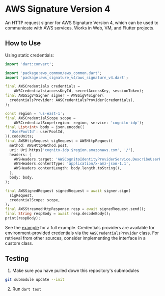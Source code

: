 # AWS Signature Version 4

An HTTP request signer for AWS Signature Version 4, which can be used to communicate with AWS services. Works in Web, VM, and Flutter projects.

## How to Use

Using static credentials:

```dart
import 'dart:convert';

import 'package:aws_common/aws_common.dart';
import 'package:aws_signature_v4/aws_signature_v4.dart';

final AWSCredentials credentials =
    AWSCredentials(accessKeyId, secretAccessKey, sessionToken);
final AWSSigV4Signer signer = AWSSigV4Signer(
  credentialsProvider: AWSCredentialsProvider(credentials),
);

const region = 'us-east-1';
final AWSCredentialScope scope =
    AWSCredentialScope(region: region, service: 'cognito-idp');
final List<int> body = json.encode({
  'UserPoolId': userPoolId,
}).codeUnits;
final AWSHttpRequest sigRequest = AWSHttpRequest(
  method: AWSHttpMethod.post,
  uri: Uri.https('cognito-idp.$region.amazonaws.com', '/'),
  headers: {
    AWSHeaders.target: 'AWSCognitoIdentityProviderService.DescribeUserPool',
    AWSHeaders.contentType: 'application/x-amz-json-1.1',
    AWSHeaders.contentLength: body.length.toString(),
  },
  body: body,
);

final AWSSignedRequest signedRequest = await signer.sign(
  sigRequest,
  credentialScope: scope,
);
final AWSStreamedHttpResponse resp = await signedRequest.send();
final String respBody = await resp.decodeBody();
print(respBody);
```

See the [example](example/) for a full example. Credentials providers are available
for environment-provided credentials via the `AWSCredentialsProvider` class. For retrieval
from other sources, consider implementing the interface in a custom class.

## Testing

1. Make sure you have pulled down this repository's submodules

```bash
git submodule update --init
```

2. Run `dart test`
